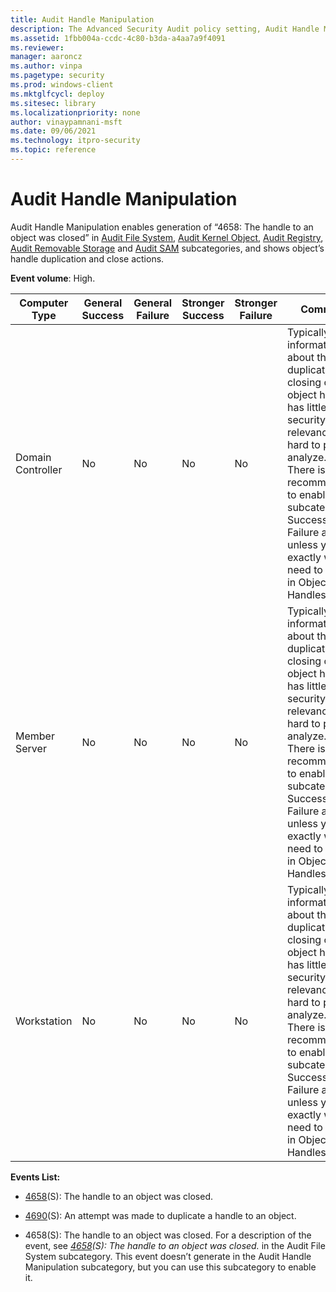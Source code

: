 ```yaml
---
title: Audit Handle Manipulation 
description: The Advanced Security Audit policy setting, Audit Handle Manipulation, determines if audit events are generated when a handle to an object is opened or closed.
ms.assetid: 1fbb004a-ccdc-4c80-b3da-a4aa7a9f4091
ms.reviewer: 
manager: aaroncz
ms.author: vinpa
ms.pagetype: security
ms.prod: windows-client
ms.mktglfcycl: deploy
ms.sitesec: library
ms.localizationpriority: none
author: vinaypamnani-msft
ms.date: 09/06/2021
ms.technology: itpro-security
ms.topic: reference
---
```


# Audit Handle Manipulation


Audit Handle Manipulation enables generation of “4658: The handle to an object was closed” in [Audit File System](audit-file-system.md), [Audit Kernel Object](audit-kernel-object.md), [Audit Registry](audit-registry.md), [Audit Removable Storage](audit-removable-storage.md) and [Audit SAM](audit-sam.md) subcategories, and shows object’s handle duplication and close actions.

**Event volume**: High.

| Computer Type     | General Success | General Failure | Stronger Success | Stronger Failure | Comments |
|-------------------|-----------------|-----------------|------------------|------------------|----------|
| Domain Controller | No              | No              | No               | No               | Typically, information about the duplication or closing of an object handle has little to no security relevance and is hard to parse or analyze.<br>There is no recommendation to enable this subcategory for Success or Failure auditing, unless you know exactly what you need to monitor in Object’s Handles level. |
| Member Server     | No              | No              | No               | No               | Typically, information about the duplication or closing of an object handle has little to no security relevance and is hard to parse or analyze.<br>There is no recommendation to enable this subcategory for Success or Failure auditing, unless you know exactly what you need to monitor in Object’s Handles level. |
| Workstation       | No              | No              | No               | No               | Typically, information about the duplication or closing of an object handle has little to no security relevance and is hard to parse or analyze.<br>There is no recommendation to enable this subcategory for Success or Failure auditing, unless you know exactly what you need to monitor in Object’s Handles level. |

**Events List:**

- [4658](event-4658.md)(S): The handle to an object was closed.

- [4690](event-4690.md)(S): An attempt was made to duplicate a handle to an object.

- 4658(S): The handle to an object was closed. For a description of the event, see _[4658](event-4658.md)(S): The handle to an object was closed._ in the Audit File System subcategory. This event doesn’t generate in the Audit Handle Manipulation subcategory, but you can use this subcategory to enable it.
